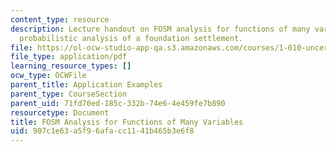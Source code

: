 ```yaml
---
content_type: resource
description: Lecture handout on FOSM analysis for functions of many variables and
  probabilistic analysis of a foundation settlement.
file: https://ol-ocw-studio-app-qa.s3.amazonaws.com/courses/1-010-uncertainty-in-engineering-fall-2008/907c1e63a5f96afacc1141b465b3e6f8_app_14.pdf
file_type: application/pdf
learning_resource_types: []
ocw_type: OCWFile
parent_title: Application Examples
parent_type: CourseSection
parent_uid: 71fd70ed-185c-332b-74e6-4e459fe7b890
resourcetype: Document
title: FOSM Analysis for Functions of Many Variables
uid: 907c1e63-a5f9-6afa-cc11-41b465b3e6f8
---
```

